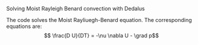 Solving Moist Rayleigh Benard convection with Dedalus

The code solves the Moist Rayliuegh-Benard equation. The corresponding equations are:
$$ \frac{D U}{DT} = -\nu \nabla U - \grad p$$
